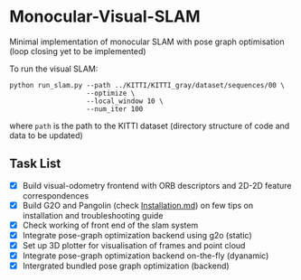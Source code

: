 # Monocular-Visual-SLAM

Minimal implementation of monocular SLAM with pose graph optimisation (loop closing yet to be implemented)

To run the visual SLAM:

```
python run_slam.py --path ../KITTI/KITTI_gray/dataset/sequences/00 \
                   --optimize \
                   --local_window 10 \
                   --num_iter 100
```
where `path` is the path to the KITTI dataset (directory structure of code and data to be updated)


## Task List
- [x] Build visual-odometry frontend with ORB descriptors and 2D-2D feature correspondences 
- [x] Build G2O and Pangolin (check [Installation.md](Installation/Installation.md)) on few tips on installation and troubleshooting guide 
- [x] Check working of front end of the slam system
- [x] Integrate pose-graph optimization backend using g2o (static)
- [x] Set up 3D plotter for visualisation of frames and point cloud
- [x] Integrate pose-graph optimization backend on-the-fly (dyanamic)
- [x] Intergrated bundled pose graph optimization (backend)